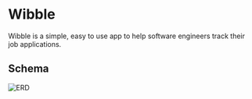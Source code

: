 # Wibble

Wibble is a simple, easy to use app to help software engineers track their job applications. 

## Schema

![ERD](https://i.imgur.com/SBXQjk7.png)